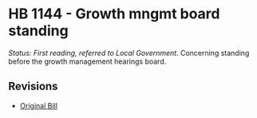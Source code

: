 # HB 1144 - Growth mngmt board standing
*Status: First reading, referred to Local Government.*
Concerning standing before the growth management hearings board.

## Revisions
* [Original Bill](1/)